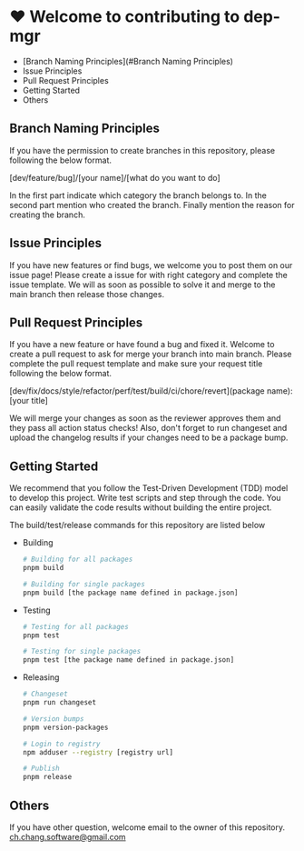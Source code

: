 # ❤️ Welcome to contributing to dep-mgr

- [Branch Naming Principles](#Branch Naming Principles)
- Issue Principles
- Pull Request Principles
- Getting Started
- Others

## Branch Naming Principles

If you have the permission to create branches in this repository, please following the below format.

  [dev/feature/bug]/[your name]/[what do you want to do]

In the first part indicate which category the branch belongs to. In the second part mention who created the branch. Finally mention the reason for creating the branch.

## Issue Principles

If you have new features or find bugs, we welcome you to post them on our issue page! Please create a issue for with right category and complete the issue template. We will as soon as possible to solve it and merge to the main branch then release those changes.

## Pull Request Principles

If you have a new feature or have found a bug and fixed it. Welcome to create a pull request to ask for merge your branch into main branch. Please complete the pull request template and make sure your request title following the below format.

  [dev/fix/docs/style/refactor/perf/test/build/ci/chore/revert](package name): [your title]

We will merge your changes as soon as the reviewer approves them and they pass all action status checks! Also, don't forget to run changeset and upload the changelog results if your changes need to be a package bump.

## Getting Started

We recommend that you follow the Test-Driven Development (TDD) model to develop this project. Write test scripts and step through the code. You can easily validate the code results without building the entire project.

The build/test/release commands for this repository are listed below

- Building

  ```bash
  # Building for all packages
  pnpm build

  # Building for single packages
  pnpm build [the package name defined in package.json]

  ```

- Testing

  ```bash
  # Testing for all packages
  pnpm test

  # Testing for single packages
  pnpm test [the package name defined in package.json]
  ```

- Releasing

  ```bash
  # Changeset
  pnpm run changeset

  # Version bumps
  pnpm version-packages

  # Login to registry
  npm adduser --registry [registry url]

  # Publish
  pnpm release
  ```

## Others

If you have other question, welcome email to the owner of this repository. <ch.chang.software@gmail.com>

